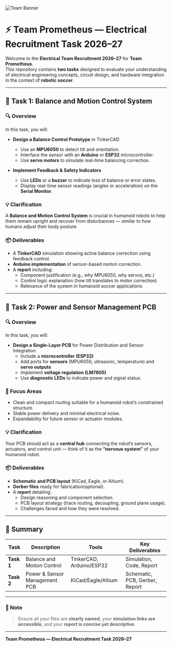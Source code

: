 ![Team Banner](/images/Team%20Banner.png)

# ⚡ Team Prometheus — Electrical Recruitment Task 2026–27

Welcome to the **Electrical Team Recruitment 2026–27** for **Team Prometheus**.  
This repository contains **two tasks** designed to evaluate your understanding of electrical engineering concepts, circuit design, and hardware integration in the context of **robotic soccer**.

---

## 🧩 Task 1: Balance and Motion Control System

### 🔍 Overview
In this task, you will:

- **Design a Balance Control Prototype** in TinkerCAD  
  - Use an **MPU6050** to detect tilt and orientation.  
  - Interface the sensor with an **Arduino** or **ESP32** microcontroller.  
  - Use **servo motors** to simulate real-time balancing correction.

- **Implement Feedback & Safety Indicators**  
  - Use **LEDs** or a **buzzer** to indicate loss of balance or error states.  
  - Display real-time sensor readings (angles or acceleration) on the **Serial Monitor**.

### 💡 Clarification
A **Balance and Motion Control System** is crucial in humanoid robots to help them remain upright and recover from disturbances — similar to how humans adjust their body posture.

### 📦 Deliverables
- A **TinkerCAD** simulation showing active balance correction using feedback control.  
- **Arduino implementation** of sensor-based motion correction.  
- A **report** including:
  - Component justification (e.g., why MPU6050, why servos, etc.)  
  - Control logic explanation (how tilt translates to motor correction)  
  - Relevance of the system in humanoid soccer applications  

---

## 🔋 Task 2: Power and Sensor Management PCB

### 🔍 Overview
In this task, you will:

- **Design a Single-Layer PCB** for Power Distribution and Sensor Integration  
  - Include a **microcontroller (ESP32)**  
  - Add ports for **sensors** (MPU6050, ultrasonic, temperature) and **servo outputs**  
  - Implement **voltage regulation (LM7805)**  
  - Use **diagnostic LEDs** to indicate power and signal status.

### 🎯 Focus Areas
- Clean and compact routing suitable for a humanoid robot’s constrained structure.  
- Stable power delivery and minimal electrical noise.  
- Expandability for future sensor or actuator modules.  

### 💡 Clarification
Your PCB should act as a **central hub** connecting the robot’s sensors, actuators, and control unit — think of it as the **“nervous system”** of your humanoid robot.

### 📦 Deliverables
- **Schematic and PCB layout** (KiCad, Eagle, or Altium).  
- **Gerber files** ready for fabrication(optional).  
- A **report** detailing:
  - Design reasoning and component selection.  
  - PCB layout strategy (trace routing, decoupling, ground plane usage).  
  - Challenges faced and how they were resolved.  

---

## 📘 Summary
| Task | Description | Tools | Key Deliverables |
|------|--------------|--------|------------------|
| **Task 1** | Balance and Motion Control | TinkerCAD, Arduino/ESP32 | Simulation, Code, Report |
| **Task 2** | Power & Sensor Management PCB | KiCad/Eagle/Altium | Schematic, PCB, Gerber, Report |

---

### 🧠 Note
> Ensure all your files are **clearly named**, your **simulation links are accessible**, and your **report is concise yet descriptive**.

---

**Team Prometheus — Electrical Recruitment Task 2026–27**

